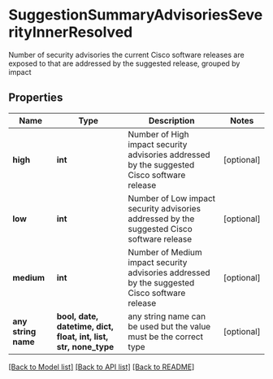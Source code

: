 # SuggestionSummaryAdvisoriesSeverityInnerResolved

Number of security advisories the current Cisco software releases are exposed to that are addressed by the suggested release, grouped by impact

## Properties
Name | Type | Description | Notes
------------ | ------------- | ------------- | -------------
**high** | **int** | Number of High impact security advisories addressed by the suggested Cisco software release | [optional] 
**low** | **int** | Number of Low impact security advisories addressed by the suggested Cisco software release | [optional] 
**medium** | **int** | Number of Medium impact security advisories addressed by the suggested Cisco software release | [optional] 
**any string name** | **bool, date, datetime, dict, float, int, list, str, none_type** | any string name can be used but the value must be the correct type | [optional]

[[Back to Model list]](../README.md#documentation-for-models) [[Back to API list]](../README.md#documentation-for-api-endpoints) [[Back to README]](../README.md)


